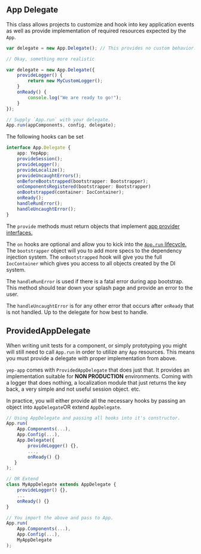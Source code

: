 ## App Delegate

This class allows projects to customize and hook into key application events as well as provide implementation of required resources expected by the `App`.

```javascript
var delegate = new App.Delegate(); // This provides no custom behavior.

// Okay, something more realistic

var delegate = new App.Delegate({
    provideLogger() {
        return new MyCustomLogger();
    }
    onReady() {
        console.log("We are ready to go!");
    }
});

// Supply `App.run` with your delegate.
App.run(appComponents, config, delegate);
```

The following hooks can be set

```typescript
interface App.Delegate {
    app: YepApp;
    provideSession();
    provideLogger();
    provideLocalize();
    provideUncaughtErrors();
    onBeforeBootstrapped(bootstrapper: Bootstrapper);
    onComponentsRegistered(bootstrapper: Bootstrapper)
    onBootstrapped(container: IocContainer);
    onReady();
    handleRunError();
    handleUncaughtError();
}
```

The `provide` methods must return objects that implement [app provider interfaces.](./app-providers.md)

The `on` hooks are optional and allow you to kick into the [`App.run` lifecycle.](./app-run-lifecycle.md) The `bootstrapper` object will you to add more specs to the dependency injection system. The `onBootstrapped` hook will give you the full `IocContainer` which gives you access to all objects created by the DI system.

The `handleRunError` is used if there is a fatal error during app bootstrap. This method should tear down your splash page and provide an error to the user.

The `handleUncaughtError` is for any other error that occurs after `onReady` that is not handled. Up to the delegate for how best to handle.

## ProvidedAppDelegate
When writing unit tests for a component, or simply prototyping you might will still need to call `App.run` in order to utilize any `App` resources. This means you must provide a delegate with proper implementation from above.

`yep-app` comes with `ProvidedAppDelegate` that does just that. It provides an implementation suitable for **NON PRODUCTION** environments. Coming with a logger that does nothing, a localization module that just returns the key back, a very simple and not useful session object. etc.

In practice, you will either provide all the necessary hooks by passing an object into `AppDelegate`OR extend `AppDelegate`.

```javascript
// Using AppDelegate and passing all hooks into it's constructor.
App.run(
    App.Components(...),
    App.Config(...),
    App.Delegate({
        provideLogger() {},
        ...,
        onReady() {}
   }
);

// OR Extend
class MyAppDelegate extends AppDelegate {
    provideLogger() {},
    ...
    onReady() {}
}

// You import the above and pass to App.
App.run(
    App.Components(...),
    App.Config(...),
    MyAppDelegate
);
```
